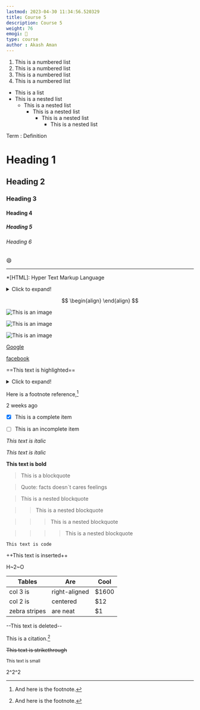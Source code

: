 ```yaml
---
lastmod: 2023-04-30 11:34:56.520329
title: Course 5
description: Course 5
weight: 76
emogi: 🤥
type: course
author : Akash Aman
---
```



1. This is a numbered list
2. This is a numbered list
3. This is a numbered list
4. This is a numbered list
- This is a list
- This is a nested list
	- This is a nested list
		- This is a nested list
			- This is a nested list
				- This is a nested list


Term
: Definition


# Heading 1 
## Heading 2 
### Heading 3 
#### Heading 4 
##### Heading 5 
###### Heading 6 


:smile:


---


*[HTML]: Hyper Text Markup Language


<details>
<summary>Click to expand!</summary>
</details>


$$
\begin{align}
\end{align}
$$


![This is an image](https://www.google.com/images/branding/googlelogo/1x/googlelogo_color_272x92dp.png)

![This is an image](https://images.pexels.com/photos/14980905/pexels-photo-14980905.jpeg "This is a title")

![This is an image](https://images.pexels.com/photos/1612351/pexels-photo-1612351.jpeg)


[Google](https://www.google.com)

[facebook](https://www.facebook.com "This is a title")


==This text is highlighted==


<details>
<summary>Click to expand!</summary>
</details>


Here is a footnote reference,[^1]
[^1]: And here is the footnote.


<time datetime="2013-04-06T12:32+00:00">2 weeks ago</time>


- [x] This is a complete item
- [ ] This is an incomplete item


*This text is italic*

_This text is italic_


**This text is bold**


> This is a blockquote

> Quote: facts doesn`t cares feelings 

> This is a nested blockquote

>> This is a nested blockquote

>>> This is a nested blockquote

>>>> This is a nested blockquote


`This text is code`


++This text is inserted++


H~2~O


| Tables | Are | Cool |
| --- | --- | --- |
| col 3 is | right-aligned | $1600 |
| col 2 is | centered | $12 |
| zebra stripes | are neat | $1 |


--This text is deleted--


This is a citation.[^1]
[^1]: This is a citation.


~~This text is strikethrough~~


<sub>This text is small</sub>


2^2^2
